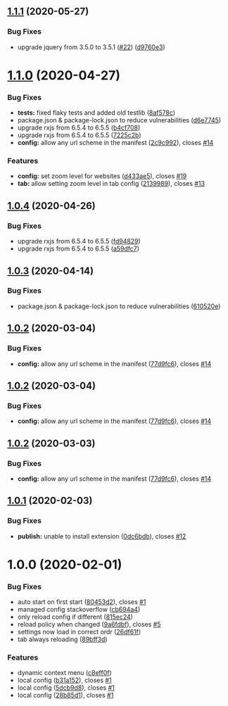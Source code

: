 ## [1.1.1](https://github.com/Silthus/chrome-enterprise-tab-rotate/compare/v1.1.0...v1.1.1) (2020-05-27)


### Bug Fixes

* upgrade jquery from 3.5.0 to 3.5.1 ([#22](https://github.com/Silthus/chrome-enterprise-tab-rotate/issues/22)) ([d9760e3](https://github.com/Silthus/chrome-enterprise-tab-rotate/commit/d9760e35e194d5146052a8530fd434e8b747f95d))

# [1.1.0](https://github.com/Silthus/chrome-enterprise-tab-rotate/compare/v1.0.4...v1.1.0) (2020-04-27)


### Bug Fixes

* **tests:** fixed flaky tests and added old testlib ([8af578c](https://github.com/Silthus/chrome-enterprise-tab-rotate/commit/8af578c51ede66d78dbcc02949beb545e951e636))
* package.json & package-lock.json to reduce vulnerabilities ([d6e7745](https://github.com/Silthus/chrome-enterprise-tab-rotate/commit/d6e7745725ed32f8bd2e7a7eb494c324ccac5381))
* upgrade rxjs from 6.5.4 to 6.5.5 ([b4cf708](https://github.com/Silthus/chrome-enterprise-tab-rotate/commit/b4cf708cc2fe9cc2f7c95a9d2b59782d21bd2984))
* upgrade rxjs from 6.5.4 to 6.5.5 ([7225c2b](https://github.com/Silthus/chrome-enterprise-tab-rotate/commit/7225c2bf10b1e49a7f0943c9f8860c6538ccb05f))
* **config:** allow any url scheme in the manifest ([2c9c992](https://github.com/Silthus/chrome-enterprise-tab-rotate/commit/2c9c992891b51d9563dc0dacfa6fb28488ab8492)), closes [#14](https://github.com/Silthus/chrome-enterprise-tab-rotate/issues/14)


### Features

* **config:** set zoom level for websites ([d433ae5](https://github.com/Silthus/chrome-enterprise-tab-rotate/commit/d433ae5754306d5d1bd38416720a3c5ac0ce5796)), closes [#19](https://github.com/Silthus/chrome-enterprise-tab-rotate/issues/19)
* **tab:** allow setting zoom level in tab config ([2139989](https://github.com/Silthus/chrome-enterprise-tab-rotate/commit/213998905a32e3f608ed8cb8e329e56fcecff405)), closes [#13](https://github.com/Silthus/chrome-enterprise-tab-rotate/issues/13)

## [1.0.4](https://github.com/Silthus/chrome-enterprise-tab-rotate/compare/v1.0.3...v1.0.4) (2020-04-26)


### Bug Fixes

* upgrade rxjs from 6.5.4 to 6.5.5 ([fd94829](https://github.com/Silthus/chrome-enterprise-tab-rotate/commit/fd948299268ee13892d9c7c3df7f82750a97a6c0))
* upgrade rxjs from 6.5.4 to 6.5.5 ([a59dfc7](https://github.com/Silthus/chrome-enterprise-tab-rotate/commit/a59dfc7db894076571204c107c908cef14afbf64))

## [1.0.3](https://github.com/Silthus/chrome-enterprise-tab-rotate/compare/v1.0.2...v1.0.3) (2020-04-14)


### Bug Fixes

* package.json & package-lock.json to reduce vulnerabilities ([610520e](https://github.com/Silthus/chrome-enterprise-tab-rotate/commit/610520ec095a7372eec2a080c5e21a1c6684ff80))

## [1.0.2](https://github.com/Silthus/chrome-enterprise-tab-rotate/compare/v1.0.1...v1.0.2) (2020-03-04)


### Bug Fixes

* **config:** allow any url scheme in the manifest ([77d9fc6](https://github.com/Silthus/chrome-enterprise-tab-rotate/commit/77d9fc638f4b1034fadcc97b4ac2a46184baff3e)), closes [#14](https://github.com/Silthus/chrome-enterprise-tab-rotate/issues/14)

## [1.0.2](https://github.com/Silthus/chrome-enterprise-tab-rotate/compare/v1.0.1...v1.0.2) (2020-03-04)


### Bug Fixes

* **config:** allow any url scheme in the manifest ([77d9fc6](https://github.com/Silthus/chrome-enterprise-tab-rotate/commit/77d9fc638f4b1034fadcc97b4ac2a46184baff3e)), closes [#14](https://github.com/Silthus/chrome-enterprise-tab-rotate/issues/14)

## [1.0.2](https://github.com/Silthus/chrome-enterprise-tab-rotate/compare/v1.0.1...v1.0.2) (2020-03-03)


### Bug Fixes

* **config:** allow any url scheme in the manifest ([77d9fc6](https://github.com/Silthus/chrome-enterprise-tab-rotate/commit/77d9fc638f4b1034fadcc97b4ac2a46184baff3e)), closes [#14](https://github.com/Silthus/chrome-enterprise-tab-rotate/issues/14)

## [1.0.1](https://github.com/Silthus/chrome-enterprise-tab-rotate/compare/v1.0.0...v1.0.1) (2020-02-03)


### Bug Fixes

* **publish:** unable to install extension ([0dc6bdb](https://github.com/Silthus/chrome-enterprise-tab-rotate/commit/0dc6bdb3d79ed551d034857637b76804bc405091)), closes [#12](https://github.com/Silthus/chrome-enterprise-tab-rotate/issues/12)

# 1.0.0 (2020-02-01)


### Bug Fixes

* auto start on first start ([80453d2](https://github.com/Silthus/chrome-enterprise-tab-rotate/commit/80453d2eeb9fd54af51d6c7c410ac5a664ff0916)), closes [#1](https://github.com/Silthus/chrome-enterprise-tab-rotate/issues/1)
* managed config stackoverflow ([cb694a4](https://github.com/Silthus/chrome-enterprise-tab-rotate/commit/cb694a40a60d9050320ee03267e3fd5ea8ba9baa))
* only reload config if different ([815ec24](https://github.com/Silthus/chrome-enterprise-tab-rotate/commit/815ec240c15b8ceb6d9eb87e2d25c1ea4add806c))
* reload policy when changed ([9a6fdbf](https://github.com/Silthus/chrome-enterprise-tab-rotate/commit/9a6fdbf6f0f81e5c3294920c03c739164b4debfd)), closes [#5](https://github.com/Silthus/chrome-enterprise-tab-rotate/issues/5)
* settings now load in correct ordr ([26df61f](https://github.com/Silthus/chrome-enterprise-tab-rotate/commit/26df61f2ccda0dbe3e5b54f3d988f7059645b848))
* tab always reloading ([89bff3d](https://github.com/Silthus/chrome-enterprise-tab-rotate/commit/89bff3da5872509b55fc9dc918c4aa9954ea4d2b))


### Features

* dynamic context menu ([c8eff0f](https://github.com/Silthus/chrome-enterprise-tab-rotate/commit/c8eff0ff78a3996e38e6e85b9696be1c6c4e3e30))
* local config ([b31a152](https://github.com/Silthus/chrome-enterprise-tab-rotate/commit/b31a152e9ca55526b568269636d77c491cbb925a)), closes [#1](https://github.com/Silthus/chrome-enterprise-tab-rotate/issues/1)
* local config ([5dcb9d8](https://github.com/Silthus/chrome-enterprise-tab-rotate/commit/5dcb9d81a139a2011cbbbbc7bb2cae13a26ad6a7)), closes [#1](https://github.com/Silthus/chrome-enterprise-tab-rotate/issues/1)
* local config ([28b85d1](https://github.com/Silthus/chrome-enterprise-tab-rotate/commit/28b85d1ffe5f058c3817d6c612d993567e0bd398)), closes [#1](https://github.com/Silthus/chrome-enterprise-tab-rotate/issues/1)
